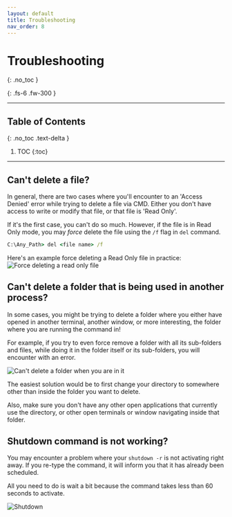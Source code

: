 ```yaml
---
layout: default
title: Troubleshooting
nav_order: 8
---
```


# **Troubleshooting**
{: .no_toc }

{: .fs-6 .fw-300 }

---

## Table of Contents
{: .no_toc .text-delta }

1. TOC
{:toc}

---

## Can't delete a file?
In general, there are two cases where you'll encounter to an 'Access Denied' error while trying to delete a file via CMD. Either you don't have access to write or modify that file, or that file is 'Read Only'.

If it's the first case, you can't do so much. However, if the file is in Read Only mode, you may *force* delete the file using the `/f` flag in `del` command.

```cmd
C:\Any_Path> del <file name> /f
```

Here's an example force deleting a Read Only file in practice:
![Force deleting a read only file](https://imgur.com/m7YlRio.png)

## Can't delete a folder that is being used in another process?
In some cases, you might be trying to delete a folder where you either have opened in another terminal, another window, or more interesting, the folder where you are running the command in!

For example, if you try to even force remove a folder with all its sub-folders and files, while doing it in the folder itself or its sub-folders, you will encounter with an error.

![Can't delete a folder when you are in it](https://imgur.com/rGLjjjx.png)

The easiest solution would be to first change your directory to somewhere other than inside the folder you want to delete.

Also, make sure you don't have any other open applications that currently use the directory, or other open terminals or window navigating inside that folder.


## Shutdown command is not working?

You may encounter a problem where your `shutdown -r` is not activating right away. If you re-type the command, it will inform you that it has already been scheduled. 

All you need to do is wait a bit because the command takes less than 60 seconds to activate. 

![Shutdown](https://i.imgur.com/v2mCRSt.jpg)
